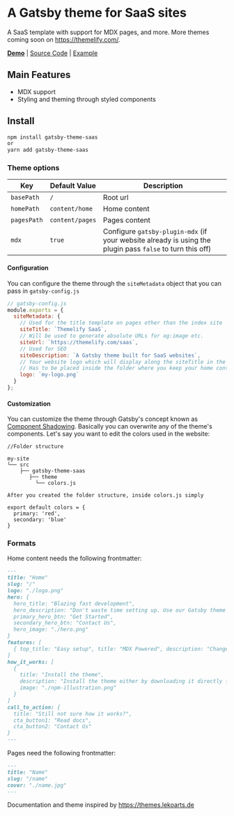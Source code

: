 # A Gatsby theme for SaaS sites
A SaaS template with support for MDX pages, and more. More themes coming soon on https://themelify.com/.

[**Demo**](https://saas.themelify.com/) | 
[Source Code](https://github.com/ovidiu12/gatsby-theme-saas) |
[Example](https://github.com/ovidiu12/gatsby-theme-saas/tree/master/site)

## Main Features

- MDX support
- Styling and theming through styled components

## Install

```sh
npm install gatsby-theme-saas
or
yarn add gatsby-theme-saas
```

### Theme options

| Key            | Default Value      | Description                                                                                               |
| -------------- | ------------------ | --------------------------------------------------------------------------------------------------------- |
| `basePath`     | `/`                | Root url                                                                                   |
| `homePath` | `content/home` | Home content                                                                                      |
| `pagesPath`    | `content/pages`    | Pages content                                                                  |
| `mdx`          | `true`             | Configure `gatsby-plugin-mdx` (if your website already is using the plugin pass `false` to turn this off) |

#### Configuration
You can configure the theme through the `siteMetadata` object that you can pass in `gatsby-config.js`

```js
// gatsby-config.js
module.exports = {
  siteMetadata: {
    // Used for the title template on pages other than the index site
    siteTitle: `Themelify SaaS`,
    // Will be used to generate absolute URLs for og:image etc.
    siteUrl: `https://themelify.com/saas`,
    // Used for SEO
    siteDescription: `A Gatsby theme built for SaaS websites`,
    // Your website logo which will display along the siteTitle in the navbar
    // Has to be placed inside the folder where you keep your home content (default: "content/home")
    logo: `my-logo.png`
  }
};
```

#### Customization
You can customize the theme through Gatsby's concept known as [Component Shadowing](https://www.gatsbyjs.org/blog/2019-04-29-component-shadowing/). Basically you can overwrite any of the theme's components. 
Let's say you want to edit the colors used in the website:

```
//Folder structure

my-site
└── src
    ├── gatsby-theme-saas
       ├── theme
         └── colors.js
         
After you created the folder structure, inside colors.js simply

export default colors = {
  primary: 'red',
  secondary: 'blue'
}
```

### Formats

Home content needs the following frontmatter:

```md
---
title: "Home"
slug: "/"
logo: "./logo.png"
hero: {
  hero_title: "Blazing fast development",
  hero_description: "Don't waste time setting up. Use our Gatsby theme and speed up your development.",
  primary_hero_btn: "Get Started",
  secondary_hero_btn: "Contact Us",
  hero_image: "./hero.png"
}
features: [
  { top_title: "Easy setup", title: "MDX Powered", description: "Change the content of the website using only a mdx file or add your custom components", icon: "./gear-icon.png"}
]
how_it_works: [
  {
    title: "Install the theme",
    description: "Install the theme either by downloading it directly from the website or through npm.",
    image: "./npm-illustration.png"
  }
]
call_to_action: {
  title: "Still not sure how it works?",
  cta_button1: "Read docs",
  cta_button2: "Contact Us"
}
---
```

Pages need the following frontmatter:

```md
---
title: "Name"
slug: "/name"
cover: "./name.jpg"
---
```

Documentation and theme inspired by https://themes.lekoarts.de
